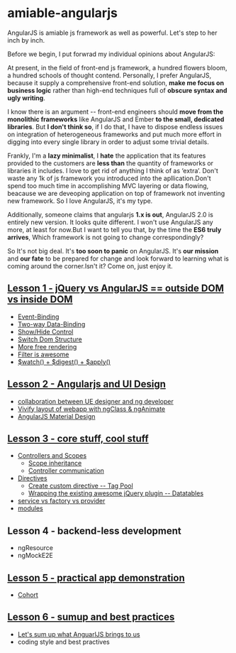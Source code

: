 # amiable-angularjs
AngularJS is amiable js framework as well as powerful. Let's step to her inch by inch.

Before we begin, I put forwrad my individual opinions about AngularJS:

At present, in the field of front-end js framework, a hundred flowers bloom, a hundred schools of thought contend. Personally, I prefer AngularJS, because it supply a comprehensive front-end solution, **make me focus on business logic** rather than high-end techniques full of **obscure syntax and ugly writing**. 

I know there is an argument -- front-end engineers should **move from the monolithic frameworks** like AngularJS and Ember **to the small, dedicated libraries**. But **I don't think so**, if I do that, I have to dispose endless issues on integration of heterogeneous frameworks and put much more effort in digging into every single library in order to adjust some trivial details.

Frankly, I'm a **lazy minimalist**, I **hate** the application that its features provided to the customers are **less than** the quantity of frameworks or libraries it includes. I love to get rid of anything I think of as ‘extra’. Don't waste any 1k of js framework you introduced into the apllication.Don't spend too much time in accomplishing MVC layering or data flowing, beacause we are deveoping application on top of framework not inventing new framework. So I love AngularJS, it's my type. 

Additionally, someone claims that angularjs **1.x is out**, AngularJS 2.0 is entirely new version. It looks quite different. I won't use AngularJS any more, at least for now.But I want to tell you that, by the time the **ES6 truly arrives**, Which framework is not going to change correspondingly? 

So It's not big deal. It's **too soon to panic** on AngularJS. It's **our mission** and **our fate** to be prepared for change and look forward to learning what is coming around the corner.Isn't it? Come on, just enjoy it.


## [Lesson 1 - jQuery vs AngularJS == outside DOM vs inside DOM](https://dabeng.github.io/amiable-angularjs/outside-dom-vs-inside-dom/)
* [Event-Binding](https://dabeng.github.io/amiable-angularjs/outside-dom-vs-inside-dom/index.html#event-bind)
* [Two-way Data-Binding](https://dabeng.github.io/amiable-angularjs/outside-dom-vs-inside-dom/index.html#data-bind)
* [Show/Hide Control](https://dabeng.github.io/amiable-angularjs/outside-dom-vs-inside-dom/index.html#show-hide)
* [Switch Dom Structure](https://dabeng.github.io/amiable-angularjs/outside-dom-vs-inside-dom/index.html#switch-dom)
* [More free rendering](https://dabeng.github.io/amiable-angularjs/outside-dom-vs-inside-dom/index.html#free-render)
* [Filter is awesome](https://dabeng.github.io/amiable-angularjs/outside-dom-vs-inside-dom/index.html#filter)
* [$watch() + $digest() + $apply()](https://dabeng.github.io/amiable-angularjs/outside-dom-vs-inside-dom/#watcher)

## [Lesson 2 - Angularjs and UI Design](https://dabeng.github.io/amiable-angularjs/angularjs-and-ui-design/collaboration)
* [collaboration between UE designer and ng developer](https://dabeng.github.io/amiable-angularjs/angularjs-and-ui-design/collaboration)
* [Vivify layout of webapp with ngClass & ngAnimate](https://dabeng.github.io/amiable-angularjs/angularjs-and-ui-design/animation)
* [AngularJS Material Design](https://dabeng.github.io/amiable-angularjs/angularjs-and-ui-design/material-design)

## [Lesson 3 - core stuff, cool stuff](https://dabeng.github.io/amiable-angularjs/core-stuff-and-cool-stuff/controller-scope)
* [Controllers and Scopes](https://dabeng.github.io/amiable-angularjs/core-stuff-and-cool-stuff/controllers-and-scopes)
  * [Scope inheritance](https://dabeng.github.io/amiable-angularjs/core-stuff-and-cool-stuff/controllers-and-scopes)
  * [Controller communication](https://dabeng.github.io/amiable-angularjs/core-stuff-and-cool-stuff/controllers-and-scopes/)
* [Directives](https://dabeng.github.io/amiable-angularjs/core-stuff-and-cool-stuff/directives)
  * [Create custom directive -- Tag Pool](https://dabeng.github.io/amiable-angularjs/core-stuff-and-cool-stuff/directives)
  * [Wrapping the existing awesome jQuery plugin -- Datatables](https://dabeng.github.io/amiable-angularjs/core-stuff-and-cool-stuff/directives)
* [service vs factory vs provider](https://dabeng.github.io/amiable-angularjs/core-stuff-and-cool-stuff/services)
* [modules](https://dabeng.github.io/amiable-angularjs/core-stuff-and-cool-stuff/modules)

## Lesson 4 - backend-less development
* ngResource
* ngMockE2E

## [Lesson 5 - practical app demonstration](https://github.com/dabeng/cohort)
* [Cohort](https://github.com/dabeng/cohort)

## [Lesson 6 - sumup and best practices](https://dabeng.github.io/amiable-angularjs/best-practices/sumup.html)
* [Let's sum up what AnguarlJS brings to us](https://dabeng.github.io/amiable-angularjs/best-practices/sumup.html)
* coding style and best practives
